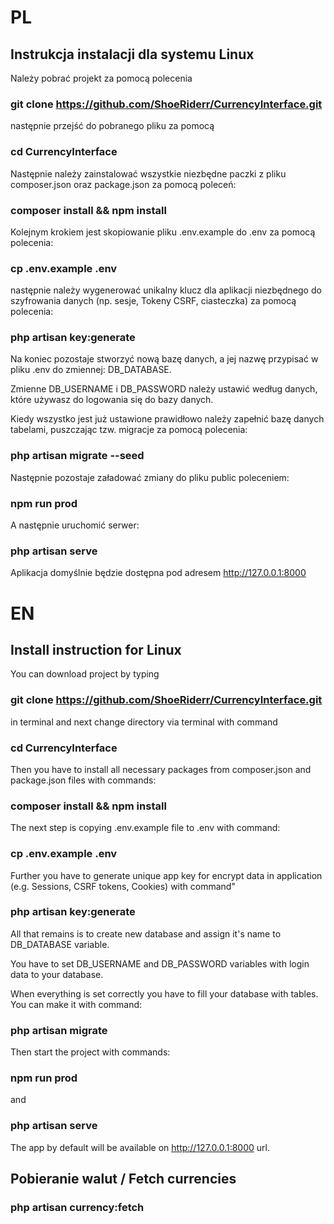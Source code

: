 # PL

## Instrukcja instalacji dla systemu Linux

Należy pobrać projekt za pomocą polecenia 

### git clone https://github.com/ShoeRiderr/CurrencyInterface.git 

następnie przejść do pobranego pliku za pomocą 

### cd CurrencyInterface

Następnie należy zainstalować wszystkie niezbędne paczki z pliku composer.json oraz package.json za pomocą poleceń:

### composer install && npm install

Kolejnym krokiem jest skopiowanie pliku .env.example do .env za pomocą polecenia:

### cp .env.example .env

następnie należy wygenerować unikalny klucz dla aplikacji niezbędnego do szyfrowania danych (np. sesje, Tokeny CSRF, ciasteczka) za pomocą polecenia: 

### php artisan key:generate

Na koniec pozostaje stworzyć nową bazę danych, a jej nazwę przypisać w pliku .env do zmiennej: DB_DATABASE.

Zmienne DB_USERNAME i DB_PASSWORD należy ustawić według danych, które używasz do logowania się do bazy danych.

Kiedy wszystko jest już ustawione prawidłowo należy zapełnić bazę danych tabelami, puszczając tzw. migracje za pomocą polecenia:

### php artisan migrate --seed

Następnie pozostaje załadować zmiany do pliku public poleceniem:

### npm run prod

A następnie uruchomić serwer:

### php artisan serve

Aplikacja domyślnie będzie dostępna pod adresem http://127.0.0.1:8000

# EN

## Install instruction for Linux

You can download project by typing 

### git clone https://github.com/ShoeRiderr/CurrencyInterface.git 

in terminal and next change directory via terminal with command 

### cd CurrencyInterface

Then you have to install all necessary packages from composer.json and package.json files with commands: 

### composer install && npm install

The next step is copying .env.example file to .env with command:

### cp .env.example .env

Further you have to generate unique app key for encrypt data in application (e.g. Sessions, CSRF tokens, Cookies) with command"

### php artisan key:generate

All that remains is to create new database and assign it's name to DB_DATABASE variable.

You have to set DB_USERNAME and DB_PASSWORD variables with login data to your database.

When everything is set correctly you have to fill your database with tables. You can make it with command:

### php artisan migrate

Then start the project with commands:

### npm run prod

and

### php artisan serve

The app by default will be available on http://127.0.0.1:8000 url.

## Pobieranie walut / Fetch currencies

### php artisan currency:fetch

